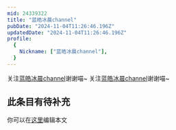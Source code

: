```yaml
---
mid: 24339322
title: "蓝皓冰晨channel"
pubDate: "2024-11-04T11:26:46.196Z"
updatedDate: "2024-11-04T11:26:46.196Z"
profile:
  {
    Nickname: ["蓝皓冰晨channel"],
  }
---
```


关注[蓝皓冰晨channel](https://space.bilibili.com/24339322)谢谢喵~ 关注[蓝皓冰晨channel](https://space.bilibili.com/24339322)谢谢喵~

## 此条目有待补充
你可以在[这里](https://github.com/Yuhanawa/VTuber.ICU-Content/edit/master/v/蓝皓冰晨channel/index.md)编辑本文
